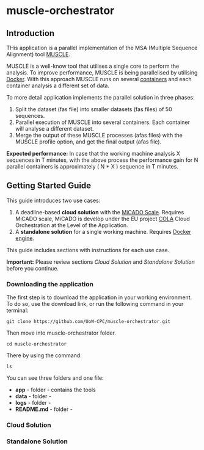 # muscle-orchestrator

## Introduction
THis application is a parallel implementation of the MSA (Multiple Sequence Alignment) tool [MUSCLE](https://www.drive5.com/muscle/).

MUSCLE is a well-know tool that utilises a single core to perform the analysis. To improve performance, MUSCLE is being parallelised by utilising [Docker](https://www.docker.com/).
With this approach MUSCLE runs on several [containers](https://www.docker.com/resources/what-container) and each container analysis a different set of data.

To more detail application implements the parallel solution in three phases:
1. Split the dataset (fas file) into smaller datasets (fas files) of 50 sequences.
2. Parallel execution of MUSCLE into several containers. Each container will analyse a different dataset.
3. Merge the output of these MUSCLE processes (afas files) with the MUSCLE profile option, and get the final output (afas file).

__Expected performance:__
In case that the working machine analysis X sequences in T minutes, with the above process the performance gain for N parallel containers is approximately ( N * X ) sequence in T minutes.

## Getting Started Guide

This guide introduces two use cases:
1. A deadline-based __cloud solution__ with the [MiCADO Scale](https://micado-scale.eu/). Requires MiCADO scale, MiCADO is develop under the EU project [COLA](https://project-cola.eu/) Cloud Orchestration at the Level of the Application.
2. A __standalone solution__ for a single working machine. Requires [Docker engine](https://docs.docker.com/get-docker/).

This guide includes sections with instructions for each use case.

__Important:__ Please review sections _Cloud Solution_ and _Standalone Solution_ before you continue.


### Downloading the application
The first step is to download the application in your working environment.
To do so, use the download link, or run the following command in your terminal:
 ```
git clone https://github.com/UoW-CPC/muscle-orchestrator.git
 ```

Then move into muscle-orchestrator folder.
 ```
cd muscle-orchestrator
 ```

There by using the command:
 ```
ls
 ```

You can see three folders and one file:
* __app__ - folder - contains the tools
* __data__ - folder -
* __logs__ - folder -
* __README.md__ - folder -

### Cloud Solution

### Standalone Solution